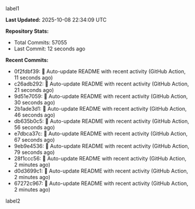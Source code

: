 
label1 
<!-- ACTIVITY_START -->
**Last Updated:** 2025-10-08 22:34:09 UTC

**Repository Stats:**
- Total Commits: 57055
- Last Commit: 12 seconds ago

**Recent Commits:**
- 0f2fdbf39: 🤖 Auto-update README with recent activity (GitHub Action, 11 seconds ago)
- c26adb292: 🤖 Auto-update README with recent activity (GitHub Action, 21 seconds ago)
- 9d51e7059: 🤖 Auto-update README with recent activity (GitHub Action, 30 seconds ago)
- 2b1ade3d1: 🤖 Auto-update README with recent activity (GitHub Action, 46 seconds ago)
- db635b0c5: 🤖 Auto-update README with recent activity (GitHub Action, 56 seconds ago)
- e7dbca37c: 🤖 Auto-update README with recent activity (GitHub Action, 67 seconds ago)
- 9eb9e4536: 🤖 Auto-update README with recent activity (GitHub Action, 79 seconds ago)
- 28f1ccc56: 🤖 Auto-update README with recent activity (GitHub Action, 2 minutes ago)
- d0d3699c1: 🤖 Auto-update README with recent activity (GitHub Action, 2 minutes ago)
- 67272c967: 🤖 Auto-update README with recent activity (GitHub Action, 2 minutes ago)
<!-- ACTIVITY_END -->

label2
